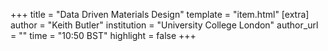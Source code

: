 +++
title = "Data Driven Materials Design"
template = "item.html"
[extra]
author = "Keith Butler"
institution = "University College London"
author_url = ""
time = "10:50 BST"
highlight = false
+++
